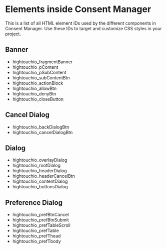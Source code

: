 # Elements inside Consent Manager

This is a list of all HTML element IDs used by the different components in Consent Manager. Use these IDs to target and customize CSS styles in your project.

## Banner

- hightouchio_fragmentBanner
- hightouchio_pContent
- hightouchio_pSubContent
- hightouchio_subContentBtn
- hightouchio_actionBlock
- hightouchio_allowBtn
- hightouchio_denyBtn
- hightouchio_closeButton

## Cancel Dialog

- hightouchio_backDialogBtn
- hightouchio_cancelDialogBtn

## Dialog

- hightouchio_overlayDialog
- hightouchio_rootDialog
- hightouchio_headerDialog
- hightouchio_headerCancelBtn
- hightouchio_contentDialog
- hightouchio_buttonsDialog

## Preference Dialog

- hightouchio_prefBtnCancel
- hightouchio_prefBtnSubmit
- hightouchio_prefTableScroll
- hightouchio_prefTable
- hightouchio_prefThead
- hightouchio_prefTbody
